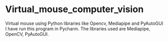 # Virtual_mouse_computer_vision
Virtual mouse using Python libraries like Opencv, Mediapipe and PyAutoGUI
I have run this program in Pycharm.
The libraries used are Mediapipe, OpenCV, PyAutoGUI.
